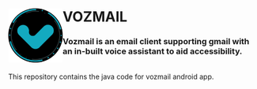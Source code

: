 <h1><img align="left" src="app/src/main/res/drawable/app_logo.png" width="110px">VOZMAIL</h1>
<h3>Vozmail is an email client supporting gmail with an in-built voice assistant to aid accessibility.</h3>
<br>
This repository contains the java code for vozmail android app.
